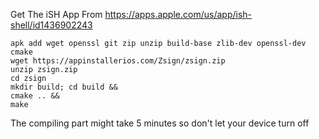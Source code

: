 Get The iSH App From https://apps.apple.com/us/app/ish-shell/id1436902243
```
apk add wget openssl git zip unzip build-base zlib-dev openssl-dev cmake
wget https://appinstallerios.com/Zsign/zsign.zip
unzip zsign.zip
cd zsign
mkdir build; cd build &&
cmake .. &&
make
```

The compiling part might take 5 minutes so don't let your device turn off
